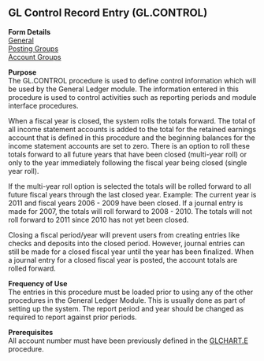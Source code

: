##  GL Control Record Entry (GL.CONTROL)

<PageHeader />

**Form Details**  
[ General ](GL-CONTROL-1/README.md)   
[ Posting Groups ](GL-CONTROL-2/README.md)   
[ Account Groups ](GL-CONTROL-3/README.md)   

**Purpose**  
The GL.CONTROL procedure is used to define control information which will be
used by the General Ledger module. The information entered in this procedure
is used to control activities such as reporting periods and module interface
procedures.  
  
When a fiscal year is closed, the system rolls the totals forward. The total
of all income statement accounts is added to the total for the retained
earnings account that is defined in this procedure and the beginning balances
for the income statement accounts are set to zero. There is an option to roll
these totals forward to all future years that have been closed (multi-year
roll) or only to the year immediately following the fiscal year being closed
(single year roll).  
  
If the multi-year roll option is selected the totals will be rolled forward to
all future fiscal years through the last closed year. Example: The current
year is 2011 and fiscal years 2006 - 2009 have been closed. If a journal entry
is made for 2007, the totals will roll forward to 2008 - 2010. The totals will
not roll forward to 2011 since 2010 has not yet been closed.  
  
Closing a fiscal period/year will prevent users from creating entries like
checks and deposits into the closed period. However, journal entries can still
be made for a closed fiscal year until the year has been finalized. When a
journal entry for a closed fiscal year is posted, the account totals are
rolled forward.

**Frequency of Use**  
The entries in this procedure must be loaded prior to using any of the other
procedures in the General Ledger Module. This is usually done as part of
setting up the system. The report period and year should be changed as
required to report against prior periods.

**Prerequisites**  
All account number must have been previously defined in the [ GLCHART.E ](../GLCHART-E/README.md) procedure. 

<badge text= "Version 8.10.57" vertical="middle" />

<PageFooter />